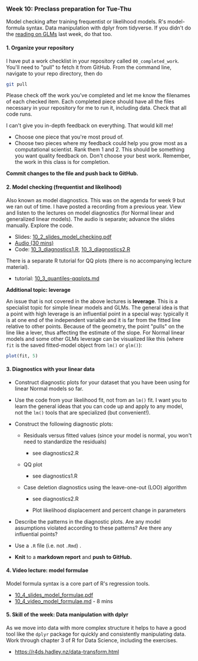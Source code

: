 ### Week 10: Preclass preparation for Tue-Thu

Model checking after training frequentist or likelihood models. R's model-formula syntax. Data manipulation with dplyr from tidyverse. If you didn't do the [reading on GLMs](09_1_reading.md) last week, do that too.



#### 1. Organize your repository

I have put a work checklist in your repository called `00_completed_work`. You'll need to "pull" to fetch it from GitHub. From the command line, navigate to your repo directory, then do

```bash
git pull
```

Please check off the work you've completed and let me know the filenames of each checked item. Each completed piece should have all the files necessary in your repository for me to run it, including data. Check that all code runs.

I can't give you in-depth feedback on everything. That would kill me!

* Choose one piece that you're most proud of.
* Choose two pieces where my feedback could help you grow most as a computational scientist. Rank them 1 and 2. This should be something you want quality feedback on. Don't choose your best work. Remember, the work in this class is for completion.

**Commit changes to the file and push back to GitHub.**



#### 2. Model checking (frequentist and likelihood)

Also known as model diagnostics. This was on the agenda for week 9 but we ran out of time. I have posted a recording from a previous year. View and listen to the lectures on model diagnostics (for Normal linear and generalized linear models). The audio is separate; advance the slides manually. Explore the code.

* Slides: [10_2_slides_model_checking.pdf](10_2_slides_model_checking.pdf)
* [Audio (30 mins)](https://www.dropbox.com/s/xcg22i5vrwcdy53/09_aud1_diagnostics.mp3?dl=0)
* Code: [10_3_diagnostics1.R](10_3_diagnostics1.R), [10_3_diagnostics2.R](10_3_diagnostics2.R)

There is a separate R tutorial for QQ plots (there is no accompanying lecture material). 

* tutorial: [10_3_quantiles-qqplots.md](10_3_quantiles-qqplots.md)

**Additional topic: leverage**

An issue that is not covered in the above lectures is **leverage**. This is a specialist topic for simple linear models and GLMs. The general idea is that a point with high leverage is an influential point in a special way: typically it is at one end of the independent variable and it is far from the fitted line relative to other points. Because of the geometry, the point "pulls" on the line like a lever, thus affecting the estimate of the slope. For Normal linear models and some other GLMs leverage can be visualized like this (where `fit` is the saved fitted-model object from `lm()` or `glm()`):

```r
plot(fit, 5)
```



#### 3. Diagnostics with your linear data

* Construct diagnostic plots for your dataset that you have been using for linear Normal models so far.

* Use the code from your likelihood fit, not from an `lm()` fit. I want you to learn the general ideas that you can code up and apply to any model, not the `lm()` tools that are specialized (but convenient!).

* Construct the following diagnostic plots:

  * Residuals versus fitted values (since your model is normal, you won't need to standardize the residuals)
    * see diagnostics2.R

  * QQ plot
    * see diagnostics1.R


  * Case deletion diagnostics using the leave-one-out (LOO) algorithm
    * see diagnostics2.R

    * Plot likelihood displacement and percent change in parameters

* Describe the patterns in the diagnostic plots. Are any model assumptions violated according to these patterns? Are there any influential points?

* Use a `.R` file  (i.e. not `.Rmd`) .

* **Knit** to a **markdown report** and **push to GitHub.**



#### 4. Video lecture: model formulae

Model formula syntax is a core part of R's regression tools.

* [10_4_slides_model_formulae.pdf](10_4_slides_model_formulae.pdf)
* [10_4_video_model_formulae.md](10_4_video_model_formulae.md) - 8 mins



#### 5. Skill of the week: Data manipulation with dplyr

As we move into data with more complex structure it helps to have a good tool like the `dplyr` package for quickly and consistently manipulating data. Work through chapter 3 of R for Data Science, including the exercises.

* https://r4ds.hadley.nz/data-transform.html



